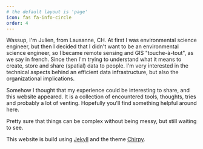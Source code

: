 ```yaml
---
# the default layout is 'page'
icon: fas fa-info-circle
order: 4
---
```


Wassup, I'm Julien, from Lausanne, CH. At first I was environmental science engineer, but then I decided that I didn't want to be an environmental science engineer, so I became remote sensing and GIS "touche-à-tout", as we say in french. Since then I'm trying to understand what it means to create, store and share (spatial) data to people. I'm very interested in the technical aspects behind an efficient data infrastructure, but also the organizational implications.

Somehow I thought that my experience could be interesting to share, and this website appeared. It is a collection of encountered tools, thoughts, tries and probably a lot of venting. Hopefully you'll find something helpful around here.

Pretty sure that things can be complex without being messy, but still waiting to see.

This website is build using [Jekyll](https://jekyllrb.com/) and the theme [Chirpy](https://github.com/cotes2020/jekyll-theme-chirpy).
